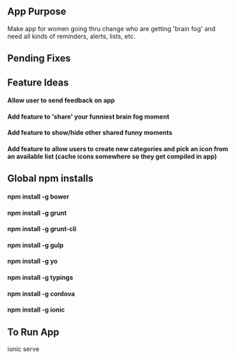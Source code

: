 ## App Purpose

Make app for women going thru change who are getting 'brain fog' and need all kinds of reminders, alerts, lists, etc.


## Pending Fixes



## Feature Ideas
#### Allow user to send feedback on app
#### Add feature to 'share' your funniest brain fog moment
#### Add feature to show/hide other shared funny moments
#### Add feature to allow users to create new categories and pick an icon from an available list (cache icons somewhere so they get compiled in app)


## Global npm installs
#### npm install -g bower
#### npm install -g grunt 
#### npm install -g grunt-cli
#### npm install -g gulp
#### npm install -g yo
#### npm install -g typings
#### npm install -g cordova 
#### npm install -g ionic

## To Run App
ionic serve

